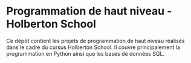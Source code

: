 # Programmation de haut niveau - Holberton School

Ce dépôt contient les projets de programmation de haut niveau réalisés dans le cadre du cursus Holberton School. Il couvre principalement la programmation en Python ainsi que les bases de données SQL.
